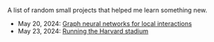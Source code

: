 A list of random small projects that helped me learn something new.

* May 20, 2024: [Graph neural networks for local interactions](blog/gnn-local-interactions.html)
* May 23, 2024: [Running the Harvard stadium](blog/stadium.html)
